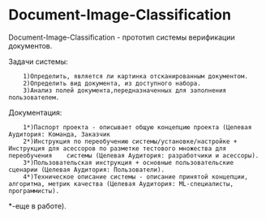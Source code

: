 # Document-Image-Classification

Document-Image-Classification - прототип системы верификации документов.

Задачи системы:

        1)Определить, является ли картинка отсканированным документом.
        2)Определить вид документа, из доступного набора.
        3)Анализ полей документа,передназначенных для заполнения пользователем.
        
Документация:

        1*)Паспорт проекта - описывает общую концепцию проекта (Целевая Аудитория: Команда, Заказчик
        2*)Инструкция по переобучению системы/установке/настройке + Инструкция для асессоров по разметке тестового множества для                   переобучения    системы (Целевая Аудитория: разработчики и асессоры).
        3*)Пользовательская инструкция + основные пользовательские сценарии (Целевая Аудитория: Пользователи).
        4*)Техническое описание системы - описание принятой концепции, алгоритма, метрик качества (Целевая Аудитория: ML-специалисты,               программисты).
*-еще в работе).
